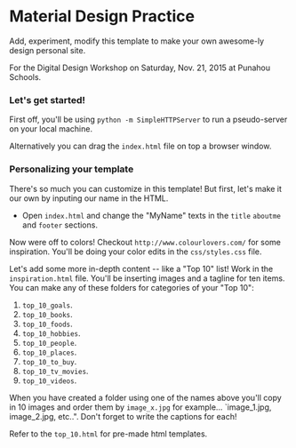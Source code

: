 # Material Design Practice

Add, experiment, modify this template to make your own awesome-ly design personal site. 

For the Digital Design Workshop on Saturday, Nov. 21, 2015 at Punahou Schools. 

### Let's get started!

First off, you'll be using `python -m SimpleHTTPServer` to run a pseudo-server on your local machine. 

Alternatively you can drag the `index.html` file on top a browser window. 

### Personalizing your template

There's so much you can customize in this template! But first, let's make it our own by inputing our name in the HTML. 

- Open `index.html` and change the "MyName" texts in the `title` `aboutme` and `footer` sections.

Now were off to colors! Checkout `http://www.colourlovers.com/` for some inspiration. You'll be doing your color edits in the `css/styles.css` file. 

Let's add some more in-depth content -- like a "Top 10" list! Work in the `inspiration.html` file. You'll be inserting images and a tagline for ten items. You can make any of these folders for categories of your "Top 10":

1. `top_10_goals`.
1. `top_10_books`.
1. `top_10_foods`.
1. `top_10_hobbies`.
1. `top_10_people`.
1. `top_10_places`.
1. `top_10_to_buy`.
1. `top_10_tv_movies`.
1. `top_10_videos`.

When you have created a folder using one of the names above you'll copy in 10 images and order them by `image_x.jpg` for example... `image_1.jpg, image_2.jpg, etc..". Don't forget to write the captions for each! 

Refer to the `top_10.html` for pre-made html templates. 
